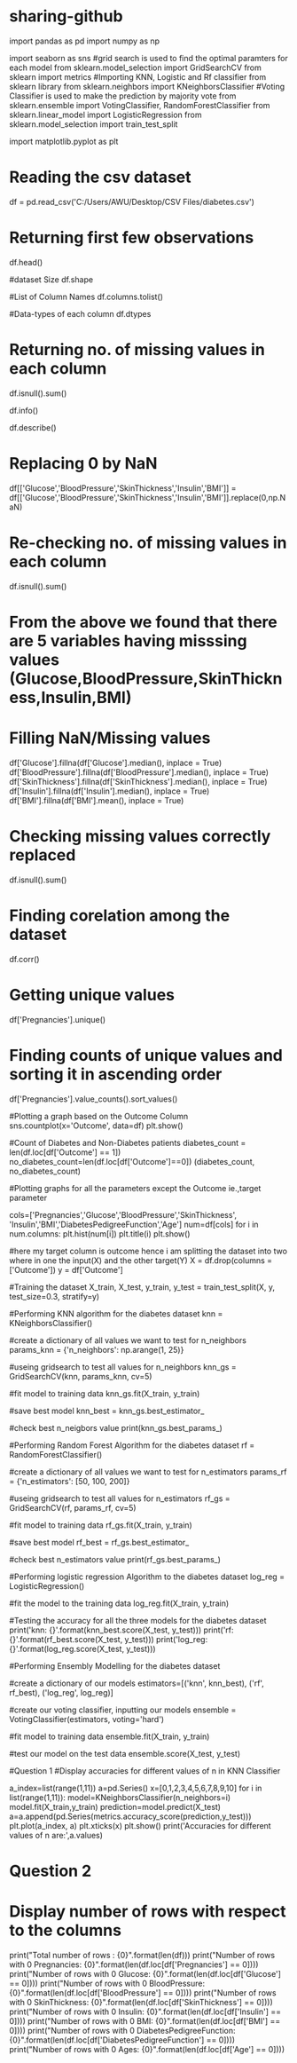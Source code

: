 # sharing-github

import pandas as pd
import numpy as np

import seaborn as sns
#grid search is used to find the optimal paramters for each model
from sklearn.model_selection import GridSearchCV
from sklearn import metrics
#Importing KNN, Logistic and Rf classifier from sklearn library
from sklearn.neighbors import KNeighborsClassifier
#Voting Classifier is used to make the prediction by majority vote
from sklearn.ensemble import VotingClassifier, RandomForestClassifier
from sklearn.linear_model import LogisticRegression
from sklearn.model_selection import train_test_split

import matplotlib.pyplot as plt

# Reading the csv dataset
df = pd.read_csv('C:/Users/AWU/Desktop/CSV Files/diabetes.csv')

# Returning first few observations
df.head()

#dataset Size
df.shape

#List of Column Names
df.columns.tolist()

#Data-types of each column
df.dtypes

# Returning no. of missing values in each column
df.isnull().sum()

df.info()

df.describe()

# Replacing 0 by NaN

df[['Glucose','BloodPressure','SkinThickness','Insulin','BMI']] = df[['Glucose','BloodPressure','SkinThickness','Insulin','BMI']].replace(0,np.NaN)

# Re-checking no. of missing values in each column 

df.isnull().sum()

# From the above we found that there are 5 variables having misssing values (Glucose,BloodPressure,SkinThickness,Insulin,BMI)
# Filling NaN/Missing values 

df['Glucose'].fillna(df['Glucose'].median(), inplace = True)
df['BloodPressure'].fillna(df['BloodPressure'].median(), inplace = True)
df['SkinThickness'].fillna(df['SkinThickness'].median(), inplace = True)
df['Insulin'].fillna(df['Insulin'].median(), inplace = True)
df['BMI'].fillna(df['BMI'].mean(), inplace = True)

# Checking missing values correctly replaced

df.isnull().sum()

# Finding corelation among the dataset
df.corr()

# Getting unique values 

df['Pregnancies'].unique()

# Finding counts of unique values and sorting it in ascending order

df['Pregnancies'].value_counts().sort_values()

#Plotting a graph based on the Outcome Column
sns.countplot(x='Outcome', data=df)
plt.show()

#Count of Diabetes and Non-Diabetes patients 
diabetes_count = len(df.loc[df['Outcome'] == 1])
no_diabetes_count=len(df.loc[df['Outcome']==0])
(diabetes_count, no_diabetes_count)

#Plotting graphs for all the parameters except the Outcome ie.,target parameter

cols=['Pregnancies','Glucose','BloodPressure','SkinThickness',
      'Insulin','BMI','DiabetesPedigreeFunction','Age']
num=df[cols]
for i in num.columns:
    plt.hist(num[i])
    plt.title(i)
    plt.show()

#here my target column is outcome hence i am splitting the dataset into two where in one the input(X) and the other target(Y)
X = df.drop(columns = ['Outcome'])
y = df['Outcome']

#Training the dataset
X_train, X_test, y_train, y_test = train_test_split(X, y, test_size=0.3, stratify=y)

#Performing KNN algorithm for the diabetes dataset
knn = KNeighborsClassifier()

#create a dictionary of all values we want to test for n_neighbors
params_knn = {'n_neighbors': np.arange(1, 25)}

#useing gridsearch to test all values for n_neighbors
knn_gs = GridSearchCV(knn, params_knn, cv=5)

#fit model to training data
knn_gs.fit(X_train, y_train)

#save best model
knn_best = knn_gs.best_estimator_

#check best n_neigbors value
print(knn_gs.best_params_)

#Performing Random Forest Algorithm for the diabetes dataset 
rf = RandomForestClassifier()

#create a dictionary of all values we want to test for n_estimators
params_rf = {'n_estimators': [50, 100, 200]}

#useing gridsearch to test all values for n_estimators
rf_gs = GridSearchCV(rf, params_rf, cv=5)

#fit model to training data
rf_gs.fit(X_train, y_train)

#save best model
rf_best = rf_gs.best_estimator_

#check best n_estimators value
print(rf_gs.best_params_)

#Performing logistic regression Algorithm to the diabetes dataset
log_reg = LogisticRegression()

#fit the model to the training data
log_reg.fit(X_train, y_train)

#Testing the accuracy for all the three models for the diabetes dataset
print('knn: {}'.format(knn_best.score(X_test, y_test)))
print('rf: {}'.format(rf_best.score(X_test, y_test)))
print('log_reg: {}'.format(log_reg.score(X_test, y_test)))

#Performing Ensembly Modelling for the diabetes dataset

#create a dictionary of our models
estimators=[('knn', knn_best), ('rf', rf_best), ('log_reg', log_reg)]

#create our voting classifier, inputting our models
ensemble = VotingClassifier(estimators, voting='hard')

#fit model to training data
ensemble.fit(X_train, y_train)

#test our model on the test data
ensemble.score(X_test, y_test)

#Question 1
#Display accuracies for different values of n in KNN Classifier 

a_index=list(range(1,11))
a=pd.Series()
x=[0,1,2,3,4,5,6,7,8,9,10]
for i in list(range(1,11)):
    model=KNeighborsClassifier(n_neighbors=i) 
    model.fit(X_train,y_train)
    prediction=model.predict(X_test)
    a=a.append(pd.Series(metrics.accuracy_score(prediction,y_test)))
plt.plot(a_index, a)
plt.xticks(x)
plt.show()
print('Accuracies for different values of n are:',a.values)

# Question 2
# Display number of rows with respect to the columns

print("Total number of rows : {0}".format(len(df)))
print("Number of rows with 0 Pregnancies: {0}".format(len(df.loc[df['Pregnancies'] == 0])))
print("Number of rows with 0 Glucose: {0}".format(len(df.loc[df['Glucose'] == 0])))
print("Number of rows with 0 BloodPressure: {0}".format(len(df.loc[df['BloodPressure'] == 0])))
print("Number of rows with 0 SkinThickness: {0}".format(len(df.loc[df['SkinThickness'] == 0])))
print("Number of rows with 0 Insulin: {0}".format(len(df.loc[df['Insulin'] == 0])))
print("Number of rows with 0 BMI: {0}".format(len(df.loc[df['BMI'] == 0])))
print("Number of rows with 0 DiabetesPedigreeFunction: {0}".format(len(df.loc[df['DiabetesPedigreeFunction'] == 0])))
print("Number of rows with 0 Ages: {0}".format(len(df.loc[df['Age'] == 0])))
